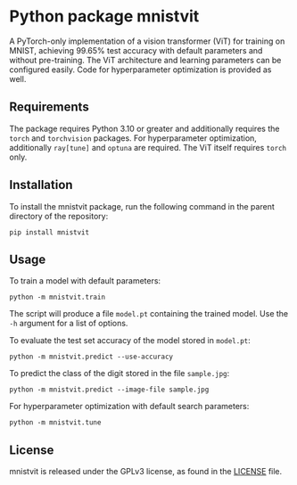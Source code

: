 # Python package mnistvit

A PyTorch-only implementation of a vision transformer (ViT) for training on MNIST,
achieving 99.65% test accuracy with default parameters and without pre-training.
The ViT architecture and learning parameters can be configured easily.  Code for
hyperparameter optimization is provided as well.


## Requirements

The package requires Python 3.10 or greater and additionally requires the `torch` and
`torchvision` packages.  For hyperparameter optimization, additionally `ray[tune]` and
`optuna` are required.  The ViT itself requires `torch` only.


## Installation

To install the mnistvit package, run the following command in the parent directory of
the repository:

```
pip install mnistvit
```


## Usage

To train a model with default parameters:
```
python -m mnistvit.train
```

The script will produce a file `model.pt` containing the trained model.  Use the `-h`
argument for a list of options.

To evaluate the test set accuracy of the model stored in `model.pt`:
```
python -m mnistvit.predict --use-accuracy
```

To predict the class of the digit stored in the file `sample.jpg`:
```
python -m mnistvit.predict --image-file sample.jpg
```

For hyperparameter optimization with default search parameters:
```
python -m mnistvit.tune
```


## License

mnistvit is released under the GPLv3 license, as found in the [LICENSE](LICENSE) file.
